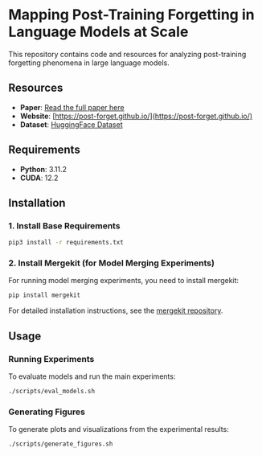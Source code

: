 # Mapping Post-Training Forgetting in Language Models at Scale

This repository contains code and resources for analyzing post-training forgetting phenomena in large language models.

## Resources

- **Paper**: [Read the full paper here](https://github.com/post-forget/post-forget/blob/main/paper/paper.pdf)
- **Website**: [https://post-forget.github.io/](https://post-forget.github.io/)
- **Dataset**: [HuggingFace Dataset](https://huggingface.co/datasets/post-forget/post-forget)

## Requirements

- **Python**: 3.11.2
- **CUDA**: 12.2

## Installation

### 1. Install Base Requirements

```bash
pip3 install -r requirements.txt
```

### 2. Install Mergekit (for Model Merging Experiments)

For running model merging experiments, you need to install mergekit:

```bash
pip install mergekit
```

For detailed installation instructions, see the [mergekit repository](https://github.com/arcee-ai/mergekit/tree/main).

## Usage

### Running Experiments

To evaluate models and run the main experiments:

```bash
./scripts/eval_models.sh
```

### Generating Figures

To generate plots and visualizations from the experimental results:

```bash
./scripts/generate_figures.sh
```